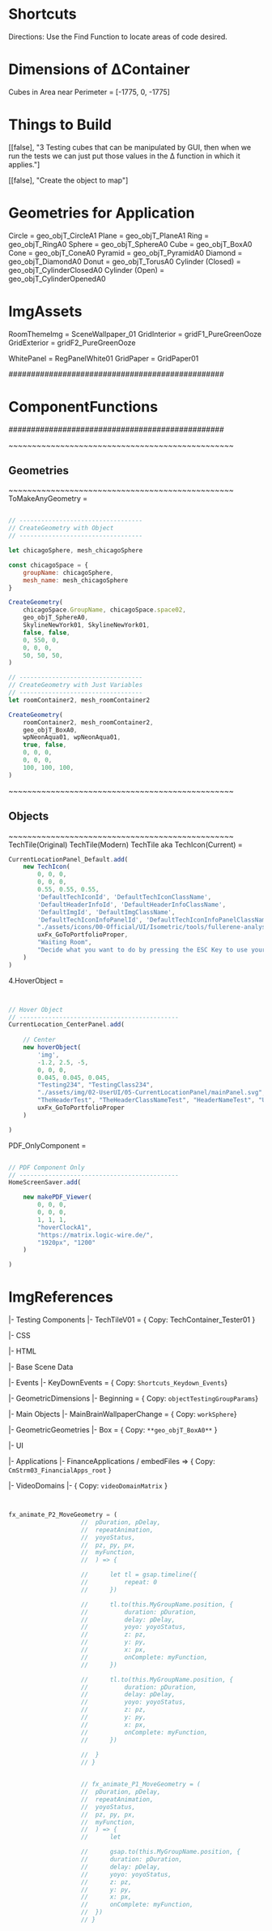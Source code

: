 # Shortcuts
Directions: Use the Find Function to locate areas of code desired. 



# Dimensions of ΔContainer
Cubes in Area near Perimeter = [-1775, 0, -1775] 


# Things to Build
[[false], "3 Testing cubes that can be manipulated by GUI, then when we run the tests we can just put those values in the Δ function in which it applies."]


[[false], "Create the object to map"]




# Geometries for Application

Circle = geo_objT_CircleA1
Plane = geo_objT_PlaneA1
Ring = geo_objT_RingA0
Sphere = geo_objT_SphereA0
Cube = geo_objT_BoxA0
Cone = geo_objT_ConeA0
Pyramid = geo_objT_PyramidA0
Diamond = geo_objT_DiamondA0
Donut = geo_objT_TorusA0 
Cylinder (Closed) = geo_objT_CylinderClosedA0
Cylinder (Open) = geo_objT_CylinderOpenedA0



# ImgAssets

RoomThemeImg = SceneWallpaper_01
GridInterior = gridF1_PureGreenOoze
GridExterior = gridF2_PureGreenOoze

WhitePanel = RegPanelWhite01
GridPaper = GridPaper01

*################################################*
# ComponentFunctions
*################################################*


*~~~~~~~~~~~~~~~~~~~~~~~~~~~~~~~~~~~~~~~~~~~~~~~~*
## Geometries
*~~~~~~~~~~~~~~~~~~~~~~~~~~~~~~~~~~~~~~~~~~~~~~~~*
ToMakeAnyGeometry = 
``` js

// ----------------------------------
// CreateGeometry with Object
// ----------------------------------

let chicagoSphere, mesh_chicagoSphere

const chicagoSpace = {
    groupName: chicagoSphere,
    mesh_name: mesh_chicagoSphere
}

CreateGeometry(
	chicagoSpace.GroupName, chicagoSpace.space02,
	geo_objT_SphereA0,
	SkylineNewYork01, SkylineNewYork01,
	false, false,
	0, 550, 0,
	0, 0, 0,
	50, 50, 50,
)

// ----------------------------------
// CreateGeometry with Just Variables
// ----------------------------------
let roomContainer2, mesh_roomContainer2

CreateGeometry(
    roomContainer2, mesh_roomContainer2,
    geo_objT_BoxA0,
    wpNeonAqua01, wpNeonAqua01,
    true, false,
    0, 0, 0,
    0, 0, 0,
    100, 100, 100,
)


```

*~~~~~~~~~~~~~~~~~~~~~~~~~~~~~~~~~~~~~~~~~~~~~~~~*
## Objects
*~~~~~~~~~~~~~~~~~~~~~~~~~~~~~~~~~~~~~~~~~~~~~~~~*
TechTile(Original)
TechTile(Modern)
TechTile aka TechIcon(Current) = 
``` js 
CurrentLocationPanel_Default.add(
    new TechIcon(
        0, 0, 0,
        0, 0, 0,
        0.55, 0.55, 0.55,
        'DefaultTechIconId', 'DefaultTechIconClassName',
        'DefaultHeaderInfoId', 'DefaultHeaderInfoClassName',
        'DefaultImgId', 'DefaultImgClassName',
        'DefaultTechIconInfoPanelId', 'DefaultTechIconInfoPanelClassName',
        "./assets/icons/00-Official/UI/Isometric/tools/fullerene-analysis.svg", "",
        uxFx_GoToPortfolioProper, 
        "Waiting Room",
        "Decide what you want to do by pressing the ESC Key to use your mouse"
    )
)


```

4.HoverObject = 
``` js


// Hover Object
// --------------------------------------------
CurrentLocation_CenterPanel.add(
					
    // Center
    new hoverObject(
        'img',
        -1.2, 2.5, -5,
        0, 0, 0,
        0.045, 0.045, 0.045,
        "Testing234", "TestingClass234",
        "./assets/img/02-UserUI/05-CurrentLocationPanel/mainPanel.svg", "",
        "TheHeaderTest", "TheHeaderClassNameTest", "HeaderNameTest", "Um... Love each other...correctly.",
        uxFx_GoToPortfolioProper
    )

)


```

PDF_OnlyComponent =
``` js

// PDF Component Only
// --------------------------------------------
HomeScreenSaver.add(

    new makePDF_Viewer(
        0, 0, 0,
        0, 0, 0,
        1, 1, 1,
        "hoverClockA1",
        "https://matrix.logic-wire.de/",
        "1920px", "1200"
    )

)


```

# ImgReferences



|- Testing Components
    |- TechTileV01  = { Copy: TechContainer_Tester01 }

|- CSS


|- HTML


|- Base Scene Data


|- Events
    |- KeyDownEvents = { Copy: `Shortcuts_Keydown_Events`}


|- GeometricDimensions
    |- Beginning = { Copy: `objectTestingGroupParams`}

|- Main Objects
    |- MainBrainWallpaperChange = { Copy: `workSphere`}


|- GeometricGeometries
    |- Box = { Copy: `**geo_objT_BoxA0**` }

|- UI


|- Applications
    |- FinanceApplications / embedFiles =>  { Copy: `CmStrm03_FinancialApps_root` } 


|- VideoDomains
    |- { Copy: `videoDomainMatrix` } 



``` js


fx_animate_P2_MoveGeometry = (
					// 	pDuration, pDelay,
					// 	repeatAnimation,
					// 	yoyoStatus,
					// 	pz, py, px,
					// 	myFunction,
					// 	) => {

					// 		let tl = gsap.timeline({
					// 			repeat: 0
					// 		})

					// 		tl.to(this.MyGroupName.position, {
					// 			duration: pDuration,
					// 			delay: pDelay,
					// 			yoyo: yoyoStatus,
					// 			z: pz,
					// 			y: py,
					// 			x: px,
					// 			onComplete: myFunction,
					// 		})

					// 		tl.to(this.MyGroupName.position, {
					// 			duration: pDuration,
					// 			delay: pDelay,
					// 			yoyo: yoyoStatus,
					// 			z: pz,
					// 			y: py,
					// 			x: px,
					// 			onComplete: myFunction,
					// 		})
						
					// 	}
					// }


					// fx_animate_P1_MoveGeometry = (
					// 	pDuration, pDelay,
					// 	repeatAnimation,
					// 	yoyoStatus,
					// 	pz, py, px,
					// 	myFunction,
					// 	) => {
					// 		let 

					// 		gsap.to(this.MyGroupName.position, {
					// 		duration: pDuration,
					// 		delay: pDelay,
					// 		yoyo: yoyoStatus,
					// 		z: pz,
					// 		y: py,
					// 		x: px,
					// 		onComplete: myFunction,
					// 	})
					// }


```



